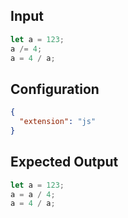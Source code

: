 
## Input
```javascript input
let a = 123;
a /= 4;
a = 4 / a;
```

## Configuration
```json configuration
{
  "extension": "js"
}
```

## Expected Output
```javascript expected output
let a = 123;
a = a / 4;
a = 4 / a;
```
